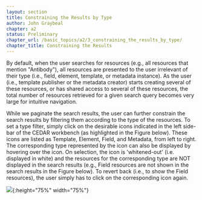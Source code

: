 ```yaml
---
layout: section
title: Constraining the Results by Type
author: John Graybeal
chapter: a2
status: Preliminary
chapter_url: /basic_topics/a2/3_constraining_the_results_by_type/
chapter_title: Constraining the Results
---
```


By default, when the user searches for resources (e.g., all resources that mention "Antibody"), all resources are presented to the user irrelevant of their type (i.e., field, element, template, or metadata instance). As the user (i.e., template publisher or the metadata creator) starts creating several of these resources, or has shared access to several of these resources, the total number of resources retrieved for a given search query becomes very large for intuitive navigation. 

While we paginate the search results, the user can further constrain the search results by filtering them according to the type of the resources. To set a type filter, simply click on the desirable icons indicated in the left side-bar of the CEDAR workbench (as highlighted in the Figure below). These icons are listed as Template, Element, Field, and Metadata, from left to right. The corresponding type represented by the icon can also be displayed by hovering over the icon. On selection, the icon is 'whitened-out' (i.e. displayed in white) and the resources for the corresponding type are NOT displayed in the search results (e.g., Field resources are not shown in the search results in the Figure below). To revert back (i.e., to show the Field resources), the user simply has to click on the corresponding icon again.

![](https://github.com/metadatacenter/cedar-manual/raw/master/docs/assets/imgs/filter.png){:height="75%" width="75%"}
